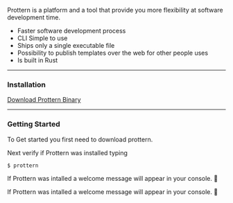 Prottern is a platform and a tool that provide you more flexibility at software development time.

- Faster software development process
- CLI Simple to use
- Ships only a single executable file
- Possibility to publish templates over the web for other people uses
- Is built in Rust

***

### Installation
<a href="https://github.com/Lucas-Lopes-Pultz/prottern-rust/releases/download/v0.1.0-beta/Prottern-v0.1.0-beta.zip" rel="external">Download Prottern Binary</a>
***

### Getting Started

To Get started you first need to download prottern.

Next verify if Prottern was installed typing

```command
$ prottern
```

If Prottern was intalled a welcome message will appear in your console. 🎉

If Prottern was intalled a welcome message will appear in your console. 🎉
